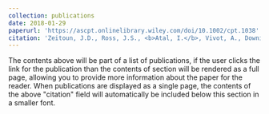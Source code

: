 ```yaml
---
collection: publications
date: 2018-01-29 
paperurl: 'https://ascpt.onlinelibrary.wiley.com/doi/10.1002/cpt.1038'
citation: 'Zeitoun, J.D., Ross, J.S., <b>Atal, I.</b>, Vivot, A., Downing, N.S., Baron, G., Ravaud, P. (2018) Factors Associated With Postmarketing Research for Approved Indications for Novel Medicines Approved by Both the FDA and EMA Between 2005 and 2010: A Multivariable Analysis. <i>Clin Pharmacol Ther</i>. doi: 10.1002/cpt.1038.'
---
```


The contents above will be part of a list of publications, if the user clicks the link for the publication than the contents of section will be rendered as a full page, allowing you to provide more information about the paper for the reader. When publications are displayed as a single page, the contents of the above "citation" field will automatically be included below this section in a smaller font.
